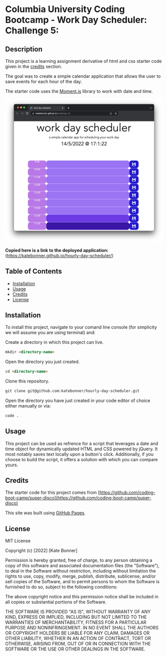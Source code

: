 # Columbia University Coding Bootcamp - Work Day Scheduler: Challenge 5: 

## Description

This project is a learning assignment derivative of html and css starter code given in the [credits](#credits) section. 

The goal was to create a simple calendar application that allows the user to save events for each hour of the day. 

The starter code uses the [Moment.js](https://momentjs.com/) library to work with date and time.

![work day scheduler site](/Assets/scheduler.png)


**Copied here is a link to the deployed application:**
(https://katebonner.github.io/hourly-day-scheduler/)


## Table of Contents 

* [Installation](#installation)
* [Usage](#usage)
* [Credits](#credits)
* [License](#license)


## Installation

To install this project, navigate to your comand line console (for simplicity we will assume you are using terminal) and:

Create a directory in which this project can live.
```md
mkdir <directory-name>
```
Open the directory you just created.
```md
cd <directory-name>
```
Clone this repository.
```md
git clone git@github.com:katebonner/hourly-day-scheduler.git
```
Open the directory you have just created in your code editor of choice either manually or via:
```md
code .
```

## Usage

This project can be used as refrence for a script that leverages a date and time object for dynamically updated HTML and CSS powered by jQuery. It most notably saves text locally upon a button's click. Additionally, if you choose to build the script, it offers a solution with which you can compare yours.


## Credits

The starter code for this project comes from [https://github.com/coding-boot-camp/super-disco](https://github.com/coding-boot-camp/super-disco)

This site was built using [GitHub Pages](https://pages.github.com/).


## License

MIT License

Copyright (c) [2022] [Kate Bonner]

Permission is hereby granted, free of charge, to any person obtaining a copy
of this software and associated documentation files (the "Software"), to deal
in the Software without restriction, including without limitation the rights
to use, copy, modify, merge, publish, distribute, sublicense, and/or sell
copies of the Software, and to permit persons to whom the Software is
furnished to do so, subject to the following conditions:

The above copyright notice and this permission notice shall be included in all
copies or substantial portions of the Software.

THE SOFTWARE IS PROVIDED "AS IS", WITHOUT WARRANTY OF ANY KIND, EXPRESS OR
IMPLIED, INCLUDING BUT NOT LIMITED TO THE WARRANTIES OF MERCHANTABILITY,
FITNESS FOR A PARTICULAR PURPOSE AND NONINFRINGEMENT. IN NO EVENT SHALL THE
AUTHORS OR COPYRIGHT HOLDERS BE LIABLE FOR ANY CLAIM, DAMAGES OR OTHER
LIABILITY, WHETHER IN AN ACTION OF CONTRACT, TORT OR OTHERWISE, ARISING FROM,
OUT OF OR IN CONNECTION WITH THE SOFTWARE OR THE USE OR OTHER DEALINGS IN THE
SOFTWARE.


